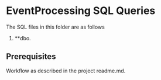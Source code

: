 # EventProcessing SQL Queries #
The SQL files in this folder are as follows 

1. **dbo.


## Prerequisites ##
Workflow as described in the project readme.md.


